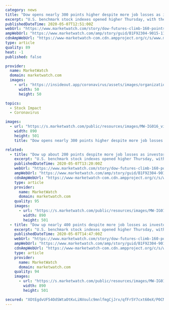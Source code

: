 ```yaml
---
category: news
title: "Dow opens nearly 300 points higher despite more job losses as investors anticipate economies reopening"
excerpt: "U.S. benchmark stock indexes opened higher Thursday, with the technology-laden Nasdaq Composite index recovering all its year-to-date losses suffered"
publishedDateTime: 2020-05-07T12:51:00Z
webUrl: "https://www.marketwatch.com/story/dow-futures-climb-160-points-ahead-of-another-dismal-jobless-claims-and-a-parade-of-fed-speakers-earnings-2020-05-07"
ampWebUrl: "https://www.marketwatch.com/amp/story/guid/B1F92304-9015-11EA-9208-AF2E6FA5B5BC"
cdnAmpWebUrl: "https://www-marketwatch-com.cdn.ampproject.org/c/s/www.marketwatch.com/amp/story/guid/B1F92304-9015-11EA-9208-AF2E6FA5B5BC"
type: article
quality: 89
heat: -1
published: false

provider:
  name: MarketWatch
  domain: marketwatch.com
  images:
    - url: "https://insideout.app/coronavirus/assets/images/organizations/marketwatch.com-50x50.jpg"
      width: 50
      height: 50

topics:
  - Stock Impact
  - Coronavirus

images:
  - url: "https://s.marketwatch.com/public/resources/images/MW-IG016_virus__ZH_20200507000143.jpg"
    width: 890
    height: 501
    title: "Dow opens nearly 300 points higher despite more job losses as investors anticipate economies reopening"

related:
  - title: "Dow up about 200 points despite more job losses as investors anticipate economies reopening"
    excerpt: "U.S. benchmark stock indexes opened higher Thursday, with the technology-laden Nasdaq Composite index recovering all its year-to-date losses suffered"
    publishedDateTime: 2020-05-07T13:20:00Z
    webUrl: "https://www.marketwatch.com/story/dow-futures-climb-160-points-ahead-of-another-dismal-jobless-claims-and-a-parade-of-fed-speakers-earnings-2020-05-07?mod=banking"
    ampWebUrl: "https://www.marketwatch.com/amp/story/guid/B1F92304-9015-11EA-9208-AF2E6FA5B5BC"
    cdnAmpWebUrl: "https://www-marketwatch-com.cdn.ampproject.org/c/s/www.marketwatch.com/amp/story/guid/B1F92304-9015-11EA-9208-AF2E6FA5B5BC"
    type: article
    provider:
      name: MarketWatch
      domain: marketwatch.com
    quality: 95
    images:
      - url: "https://s.marketwatch.com/public/resources/images/MW-IG016_virus__ZH_20200507000143.jpg"
        width: 890
        height: 501
  - title: "Dow up nearly 400 points despite more job losses as investors anticipate economies reopening"
    excerpt: "U.S. benchmark stock indexes opened higher Thursday, with the technology-laden Nasdaq Composite index recovering all its year-to-date losses suffered"
    publishedDateTime: 2020-05-07T14:47:00Z
    webUrl: "https://www.marketwatch.com/story/dow-futures-climb-160-points-ahead-of-another-dismal-jobless-claims-and-a-parade-of-fed-speakers-earnings-2020-05-07?mod=10-things"
    ampWebUrl: "https://www.marketwatch.com/amp/story/guid/B1F92304-9015-11EA-9208-AF2E6FA5B5BC"
    cdnAmpWebUrl: "https://www-marketwatch-com.cdn.ampproject.org/c/s/www.marketwatch.com/amp/story/guid/B1F92304-9015-11EA-9208-AF2E6FA5B5BC"
    type: article
    provider:
      name: MarketWatch
      domain: marketwatch.com
    quality: 94
    images:
      - url: "https://s.marketwatch.com/public/resources/images/MW-IG016_virus__ZH_20200507000143.jpg"
        width: 890
        height: 501

secured: "XOtEgdvUF54OdSWtaOtKvLiNVoulc9mnlfmgCjJrx/qfFr5Y7cxt60eX/P0CMRTgnXwBZ1gRY6twPnjJG99nnSbFDRG/PVbyMF7suCRXGpCKGYdYA1bNsG6j8cbVwgMGE/c4epegizJkYZrtIQB6HiAjnEz/JjlBA0R2fuyuLT0cDUGSz8kffC8U/zu9NntkuSnC0JnKlGirqAa4V3uMEyg09TSlzFa5J8tOjGQ/Onn34/Ixm2bSstjzSUaFNBAKbs1vfsTRIQqBO/hl1asmKmdt8g9tEMRhAFpMBs/BgbWBRNuBRdbRfAMB8Ef2309v8mAVXxOoBOJR1K8cmWPmEGvkGokuLWkhfb91SPSZSn+X4qeNN9wQSFD/F1oeFMgYKxvQdEFmwMwbQyZpPblzbWO1X5LS18t77yGB4Fn/BpqHJTEyJgebyoD/pKcDkEFFxI+kp1kbKi5iLLSwkUsisv2lKEgHE3VdkcwkpJz9xjw=;LxVjM4KaNBPCsb1ebIXcrQ=="
---
```


